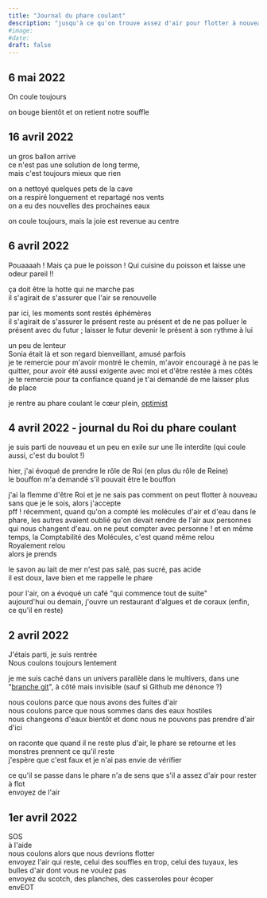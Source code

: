 ```yaml
---
title: "Journal du phare coulant"
description: "jusqu'à ce qu'on trouve assez d'air pour flotter à nouveau, assez d'air pour faire durer le geste d'accueil"
#image:
#date: 
draft: false
---
```


## 6 mai 2022

On coule toujours

on bouge bientôt et on retient notre souffle



## 16 avril 2022

un gros ballon arrive\
ce n'est pas une solution de long terme,\
mais c'est toujours mieux que rien

on a nettoyé quelques pets de la cave\
on a respiré longuement et repartagé nos vents\
on a eu des nouvelles des prochaines eaux

on coule toujours, mais la joie est revenue au centre



## 6 avril 2022

Pouaaaah ! Mais ça pue le poisson ! Qui cuisine du poisson et laisse une odeur pareil !!

ça doit être la hotte qui ne marche pas\
il s'agirait de s'assurer que l'air se renouvelle

par ici, les moments sont restés éphémères\
il s'agirait de s'assurer le présent reste au présent et de ne pas polluer le présent avec du futur ; laisser le futur devenir le présent à son rythme à lui

un peu de lenteur\
Sonia était là et son regard bienveillant, amusé parfois\
je te remercie pour m'avoir montré le chemin, m'avoir encouragé à ne pas le quitter, pour avoir été aussi exigente avec moi et d'être restée à mes côtés\
je te remercie pour ta confiance quand je t'ai demandé de me laisser plus de place

je rentre au phare coulant le cœur plein, [optimist](https://www.youtube.com/watch?v=M4xVOhVX8T4)




## 4 avril 2022 - journal du Roi du phare coulant

je suis parti de nouveau et un peu en exile sur une île interdite (qui coule aussi, c'est du boulot !)

hier, j'ai évoqué de prendre le rôle de Roi (en plus du rôle de Reine)\
le bouffon m'a demandé s'il pouvait être le bouffon

j'ai la flemme d'être Roi et je ne sais pas comment on peut flotter à nouveau sans que je le sois, alors j'accepte\
pff ! récemment, quand qu'on a compté les molécules d'air et d'eau dans le phare, les autres avaient oublié qu'on devait rendre de l'air aux personnes qui nous changent d'eau. on ne peut compter avec personne !
et en même temps, la Comptabilité des Molécules, c'est quand même relou\
Royalement relou\
alors je prends

le savon au lait de mer n'est pas salé, pas sucré, pas acide\
il est doux, lave bien et me rappelle le phare

pour l'air, on a évoqué un café "qui commence tout de suite"\
aujourd'hui ou demain, j'ouvre un restaurant d'algues et de coraux (enfin, ce qu'il en reste)



## 2 avril 2022

J'étais parti, je suis rentrée\
Nous coulons toujours lentement

je me suis caché dans un univers parallèle dans le multivers, dans une "[branche git](https://git-scm.com/book/fr/v2/Les-branches-avec-Git-Les-branches-en-bref)", à côté mais invisible (sauf si Github me dénonce ?)

nous coulons parce que nous avons des fuites d'air\
nous coulons parce que nous sommes dans des eaux hostiles\
nous changeons d'eaux bientôt et donc nous ne pouvons pas prendre d'air d'ici

on raconte que quand il ne reste plus d'air, le phare se retourne et les monstres prennent ce qu'il reste\
j'espère que c'est faux et je n'ai pas envie de vérifier

ce qu'il se passe dans le phare n'a de sens que s'il a assez d'air pour rester à flot\
envoyez de l'air


## 1er avril 2022

SOS\
à l'aide\
nous coulons alors que nous devrions flotter\
envoyez l'air qui reste, celui des souffles en trop, celui des tuyaux, les bulles d'air dont vous ne voulez pas\
envoyez du scotch, des planches, des casseroles pour écoper\
envEOT